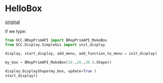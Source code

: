 # HelloBox
[original](https://pythonocc.wordpress.com/2013/02/25/hellobox-the-pythonocc-version-of-helloworld/)

If we type:
```python
from OCC.BRepPrimAPI import BRepPrimAPI_MakeBox
from OCC.Display.SimpleGui import init_display

display, start_display, add_menu, add_function_to_menu = init_display()
 
my_box = BRepPrimAPI_MakeBox(10.,20.,30.).Shape()

display.DisplayShape(my_box, update=True )
start_display()
```
